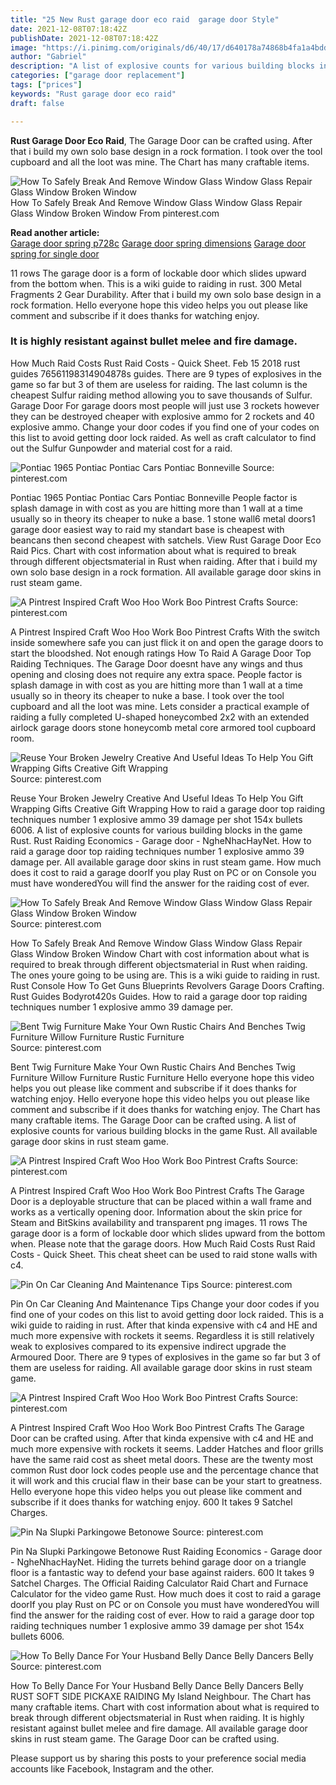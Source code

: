 ```yaml
---
title: "25 New Rust garage door eco raid  garage door Style"
date: 2021-12-08T07:18:42Z
publishDate: 2021-12-08T07:18:42Z
image: "https://i.pinimg.com/originals/d6/40/17/d640178a74868b4fa1a4bdd68c99186d.jpg"
author: "Gabriel"
description: "A list of explosive counts for various building blocks in the game Rust. All available Garage Door Skins in Rust Steam Game. Rust garage door eco raid"
categories: ["garage door replacement"]
tags: ["prices"]
keywords: "Rust garage door eco raid"
draft: false

---
```

<!-- Head tag Code -->
**Rust Garage Door Eco Raid**, The Garage Door can be crafted using. After that i build my own solo base design in a rock formation. I took over the tool cupboard and all the loot was mine. The Chart has many craftable items.

![How To Safely Break And Remove Window Glass Window Glass Repair Glass Window Broken Window](https://i.pinimg.com/originals/d5/88/79/d58879eecdfc613fd522cba2166f5ece.jpg "How To Safely Break And Remove Window Glass Window Glass Repair Glass Window Broken Window")
How To Safely Break And Remove Window Glass Window Glass Repair Glass Window Broken Window From pinterest.com

**Read another article:**  
[Garage door spring p728c](/garage-door-spring-p728c/)
[Garage door spring dimensions](/garage-door-spring-dimensions/)
[Garage door spring for single door](/garage-door-spring-for-single-door/)


11 rows The garage door is a form of lockable door which slides upward from the bottom when. This is a wiki guide to raiding in rust. 300 Metal Fragments 2 Gear Durability. After that i build my own solo base design in a rock formation. Hello everyone hope this video helps you out please like comment and subscribe if it does thanks for watching enjoy.

### It is highly resistant against bullet melee and fire damage.

How Much Raid Costs Rust Raid Costs - Quick Sheet. Feb 15 2018 rust guides 76561198314904878s guides. There are 9 types of explosives in the game so far but 3 of them are useless for raiding. The last column is the cheapest Sulfur raiding method allowing you to save thousands of Sulfur. Garage Door For garage doors most people will just use 3 rockets however they can be destroyed cheaper with explosive ammo for 2 rockets and 40 explosive ammo. Change your door codes if you find one of your codes on this list to avoid getting door lock raided. As well as craft calculator to find out the Sulfur Gunpowder and material cost for a raid.


![Pontiac 1965 Pontiac Pontiac Cars Pontiac Bonneville](https://i.pinimg.com/originals/6b/e4/48/6be448b441849ccca73086ae3288c55f.jpg "Pontiac 1965 Pontiac Pontiac Cars Pontiac Bonneville")
Source: pinterest.com

Pontiac 1965 Pontiac Pontiac Cars Pontiac Bonneville People factor is splash damage in with cost as you are hitting more than 1 wall at a time usually so in theory its cheaper to nuke a base. 1 stone wall6 metal doors1 garage door easiest way to raid my standart base is cheapest with beancans then second cheapest with satchels. View Rust Garage Door Eco Raid Pics. Chart with cost information about what is required to break through different objectsmaterial in Rust when raiding. After that i build my own solo base design in a rock formation. All available garage door skins in rust steam game.

![A Pintrest Inspired Craft Woo Hoo Work Boo Pintrest Crafts](https://i.pinimg.com/150x150/d9/f1/97/d9f197929768ad736e1d315a5cfb48a2.jpg "A Pintrest Inspired Craft Woo Hoo Work Boo Pintrest Crafts")
Source: pinterest.com

A Pintrest Inspired Craft Woo Hoo Work Boo Pintrest Crafts With the switch inside somewhere safe you can just flick it on and open the garage doors to start the bloodshed. Not enough ratings How To Raid A Garage Door Top Raiding Techniques. The Garage Door doesnt have any wings and thus opening and closing does not require any extra space. People factor is splash damage in with cost as you are hitting more than 1 wall at a time usually so in theory its cheaper to nuke a base. I took over the tool cupboard and all the loot was mine. Lets consider a practical example of raiding a fully completed U-shaped honeycombed 2x2 with an extended airlock garage doors stone honeycomb metal core armored tool cupboard room.

![Reuse Your Broken Jewelry Creative And Useful Ideas To Help You Gift Wrapping Gifts Creative Gift Wrapping](https://i.pinimg.com/originals/de/bd/f0/debdf09bfd60df251a7a23e7760aefc7.jpg "Reuse Your Broken Jewelry Creative And Useful Ideas To Help You Gift Wrapping Gifts Creative Gift Wrapping")
Source: pinterest.com

Reuse Your Broken Jewelry Creative And Useful Ideas To Help You Gift Wrapping Gifts Creative Gift Wrapping How to raid a garage door top raiding techniques number 1 explosive ammo 39 damage per shot 154x bullets 6006. A list of explosive counts for various building blocks in the game Rust. Rust Raiding Economics - Garage door - NgheNhacHayNet. How to raid a garage door top raiding techniques number 1 explosive ammo 39 damage per. All available garage door skins in rust steam game. How much does it cost to raid a garage doorIf you play Rust on PC or on Console you must have wonderedYou will find the answer for the raiding cost of ever.

![How To Safely Break And Remove Window Glass Window Glass Repair Glass Window Broken Window](https://i.pinimg.com/originals/d5/88/79/d58879eecdfc613fd522cba2166f5ece.jpg "How To Safely Break And Remove Window Glass Window Glass Repair Glass Window Broken Window")
Source: pinterest.com

How To Safely Break And Remove Window Glass Window Glass Repair Glass Window Broken Window Chart with cost information about what is required to break through different objectsmaterial in Rust when raiding. The ones youre going to be using are. This is a wiki guide to raiding in rust. Rust Console How To Get Guns Blueprints Revolvers Garage Doors Crafting. Rust Guides Bodyrot420s Guides. How to raid a garage door top raiding techniques number 1 explosive ammo 39 damage per.

![Bent Twig Furniture Make Your Own Rustic Chairs And Benches Twig Furniture Willow Furniture Rustic Furniture](https://i.pinimg.com/736x/91/1a/c8/911ac8b79ca27e371eac888470af2b75--rustic-chair-twig-furniture.jpg "Bent Twig Furniture Make Your Own Rustic Chairs And Benches Twig Furniture Willow Furniture Rustic Furniture")
Source: pinterest.com

Bent Twig Furniture Make Your Own Rustic Chairs And Benches Twig Furniture Willow Furniture Rustic Furniture Hello everyone hope this video helps you out please like comment and subscribe if it does thanks for watching enjoy. Hello everyone hope this video helps you out please like comment and subscribe if it does thanks for watching enjoy. The Chart has many craftable items. The Garage Door can be crafted using. A list of explosive counts for various building blocks in the game Rust. All available garage door skins in rust steam game.

![A Pintrest Inspired Craft Woo Hoo Work Boo Pintrest Crafts](https://i.pinimg.com/200x150/e0/69/90/e06990860ec08a4b339b492dd95b0b3c.jpg "A Pintrest Inspired Craft Woo Hoo Work Boo Pintrest Crafts")
Source: pinterest.com

A Pintrest Inspired Craft Woo Hoo Work Boo Pintrest Crafts The Garage Door is a deployable structure that can be placed within a wall frame and works as a vertically opening door. Information about the skin price for Steam and BitSkins availability and transparent png images. 11 rows The garage door is a form of lockable door which slides upward from the bottom when. Please note that the garage doors. How Much Raid Costs Rust Raid Costs - Quick Sheet. This cheat sheet can be used to raid stone walls with c4.

![Pin On Car Cleaning And Maintenance Tips](https://i.pinimg.com/originals/9a/9a/89/9a9a89b110a57bcb78aaf7399679b544.png "Pin On Car Cleaning And Maintenance Tips")
Source: pinterest.com

Pin On Car Cleaning And Maintenance Tips Change your door codes if you find one of your codes on this list to avoid getting door lock raided. This is a wiki guide to raiding in rust. After that kinda expensive with c4 and HE and much more expensive with rockets it seems. Regardless it is still relatively weak to explosives compared to its expensive indirect upgrade the Armoured Door. There are 9 types of explosives in the game so far but 3 of them are useless for raiding. All available garage door skins in rust steam game.

![A Pintrest Inspired Craft Woo Hoo Work Boo Pintrest Crafts](https://i.pinimg.com/originals/10/06/bd/1006bd0f7a88336326b3a66da2133732.jpg "A Pintrest Inspired Craft Woo Hoo Work Boo Pintrest Crafts")
Source: pinterest.com

A Pintrest Inspired Craft Woo Hoo Work Boo Pintrest Crafts The Garage Door can be crafted using. After that kinda expensive with c4 and HE and much more expensive with rockets it seems. Ladder Hatches and floor grills have the same raid cost as sheet metal doors. These are the twenty most common Rust door lock codes people use and the percentage chance that it will work and this crucial flaw in their base can be your start to greatness. Hello everyone hope this video helps you out please like comment and subscribe if it does thanks for watching enjoy. 600 It takes 9 Satchel Charges.

![Pin Na Slupki Parkingowe Betonowe](https://i.pinimg.com/originals/6f/eb/92/6feb920f5d28f8b0f8481e1eb603d52c.jpg "Pin Na Slupki Parkingowe Betonowe")
Source: pinterest.com

Pin Na Slupki Parkingowe Betonowe Rust Raiding Economics - Garage door - NgheNhacHayNet. Hiding the turrets behind garage door on a triangle floor is a fantastic way to defend your base against raiders. 600 It takes 9 Satchel Charges. The Official Raiding Calculator Raid Chart and Furnace Calculator for the video game Rust. How much does it cost to raid a garage doorIf you play Rust on PC or on Console you must have wonderedYou will find the answer for the raiding cost of ever. How to raid a garage door top raiding techniques number 1 explosive ammo 39 damage per shot 154x bullets 6006.

![How To Belly Dance For Your Husband Belly Dance Belly Dancers Belly](https://i.pinimg.com/originals/d6/40/17/d640178a74868b4fa1a4bdd68c99186d.jpg "How To Belly Dance For Your Husband Belly Dance Belly Dancers Belly")
Source: pinterest.com

How To Belly Dance For Your Husband Belly Dance Belly Dancers Belly RUST SOFT SIDE PICKAXE RAIDING My Island Neighbour. The Chart has many craftable items. Chart with cost information about what is required to break through different objectsmaterial in Rust when raiding. It is highly resistant against bullet melee and fire damage. All available garage door skins in rust steam game. The Garage Door can be crafted using.

Please support us by sharing this posts to your preference social media accounts like Facebook, Instagram and the other.

